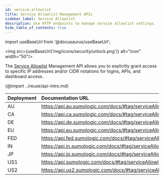 ```yaml
---
id: service-allowlist
title: Service Allowlist Management APIs
sidebar_label: Service Allowlist
description: Use HTTP endpoints to manage service allowlist settings.
hide_table_of_contents: true
---
```


import useBaseUrl from '@docusaurus/useBaseUrl';

<img src={useBaseUrl('img/icons/security/unlock.png')} alt="icon" width="50"/>

The [Service Allowlist](/docs/manage/security/create-allowlist-ip-cidr-addresses) Management API allows you to explicitly grant access to specific IP addresses and/or CIDR notations for logins, APIs, and dashboard access.

{@import ../reuse/api-intro.md}

| Deployment | Documentation URL                                                  |
|:------------|:--------------------------------------------------------------------|
| AU         | https://api.au.sumologic.com/docs/#tag/serviceAllowlistManagement  |
| CA         | https://api.ca.sumologic.com/docs/#tag/serviceAllowlistManagement  |
| DE         | https://api.de.sumologic.com/docs/#tag/serviceAllowlistManagement  |
| EU         | https://api.eu.sumologic.com/docs/#tag/serviceAllowlistManagement  |
| FED        | https://api.fed.sumologic.com/docs/#tag/serviceAllowlistManagement |
| IN         | https://api.in.sumologic.com/docs/#tag/serviceAllowlistManagement  |
| JP         | https://api.jp.sumologic.com/docs/#tag/serviceAllowlistManagement  |
| US1        | https://api.sumologic.com/docs/#tag/serviceAllowlistManagement     |
| US2        | https://api.us2.sumologic.com/docs/#tag/serviceAllowlistManagement |
